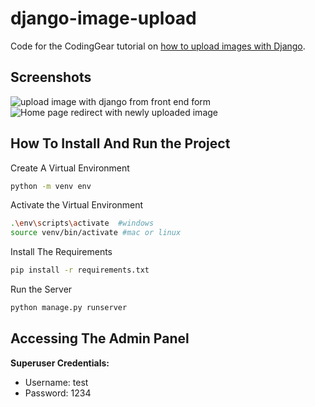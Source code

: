 # django-image-upload
Code for the CodingGear tutorial on [how to upload images with Django](https://codinggear.blog/how-to-upload-images-in-django/).

## Screenshots

![upload image with django from front end form](https://user-images.githubusercontent.com/73471611/205679559-0fef63f1-a99b-442e-9e59-9d54ee85baf4.jpeg)
![Home page redirect with newly uploaded image](https://user-images.githubusercontent.com/73471611/205680104-ee5f58b7-e0ba-4575-a029-8c82f7397f17.jpeg)

## How To Install And Run the Project

Create A Virtual Environment
```bash
python -m venv env
```

Activate the Virtual Environment
```bash
.\env\scripts\activate  #windows
source venv/bin/activate #mac or linux
```

Install The Requirements
```bash
pip install -r requirements.txt
```

Run the Server
```bash
python manage.py runserver
```

## Accessing The Admin Panel

**Superuser Credentials:** <br>
* Username: test<br>
* Password: 1234


